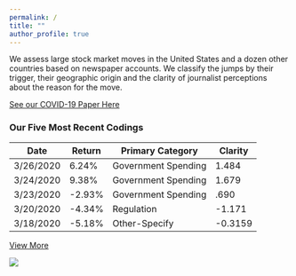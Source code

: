 ```yaml
---
permalink: /
title: ""
author_profile: true
---
```


<p>We assess large stock market moves in the United States and a dozen other countries based on newspaper accounts. We classify the jumps by their trigger, their geographic origin and the clarity of journalist perceptions about the reason for the move.</p>

<a href="https://stockjumpswebsite.github.io/stockjumps/files/COVIDMarketReaction.pdf" target="_blank">See our COVID-19 Paper Here</a> 

<h3>Our Five Most Recent Codings</h3>
<table>
  <thead>
    <tr>
      <th>Date</th>
      <th>Return</th>
      <th>Primary Category</th>
      <th>Clarity</th>
    </tr>
  </thead>
    <tr>
      <td>3/26/2020</td>
      <td>6.24%</td>
      <td>Government Spending</td>
      <td>1.484</td>
    </tr>
    <tr>
      <td>3/24/2020</td>
      <td>9.38%</td>
      <td>Government Spending</td>
      <td>1.679</td>
    </tr>
        <tr>
      <td>3/23/2020</td>
      <td>-2.93%</td>
      <td>Government Spending</td>
      <td>.690</td>
    </tr>
      <tr>
      <td>3/20/2020</td>
      <td>-4.34%</td>
      <td>Regulation</td>
      <td> -1.171 </td>
    </tr>
    <tr>
      <td>3/18/2020</td>
      <td>-5.18%</td>
      <td>Other-Specify</td>
      <td>-0.3159</td>
    </tr>
  </table>
  <a href="https://docs.google.com/spreadsheets/d/1BtWwJ-DSvbxsfPoDShWBvEgVbbt65C1g5qiDQST4Sic/edit#gid=1174245246" target="_blank">View More</a>

<a href='https://docs.google.com/spreadsheets/d/1BtWwJ-DSvbxsfPoDShWBvEgVbbt65C1g5qiDQST4Sic/edit#gid=1174245246'><img src='https://stockjumpswebsite.github.io/stockjumps/files/fig1v2.png'></a> 
  



